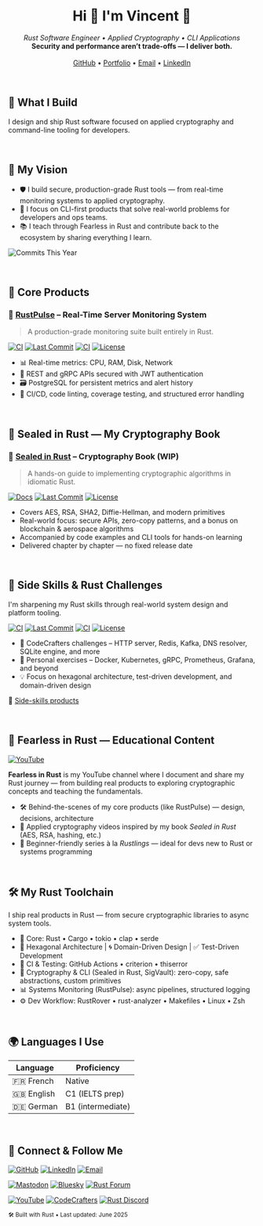 <h1 align="center">Hi 👋 I'm Vincent 🦀</h1>

<p align="center">
  <em>Rust Software Engineer • Applied Cryptography • CLI Applications</em><br/>
  <strong>Security and performance aren’t trade-offs — I deliver both.</strong><br/><br/>
  <a href="https://github.com/VinEckSie">GitHub</a> • 
  <a href="https://www.notion.so/YOUR-LINK">Portfolio</a> • 
  <a href="mailto:vincent.rust.dev@protonmail.com">Email</a> • 
  <a href="https://www.linkedin.com/in/vincent-eckert-sierota/">LinkedIn</a>
</p>

<br/>

## 🚀 What I Build

I design and ship Rust software focused on applied cryptography and command-line tooling for developers.

<br/>

## 🎯 My Vision

- 🛡️ I build secure, production-grade Rust tools — from real-time monitoring systems to applied cryptography.
- 🧰 I focus on CLI-first products that solve real-world problems for developers and ops teams.
- 📚 I teach through Fearless in Rust and contribute back to the ecosystem by sharing everything I learn.

![Commits This Year](https://img.shields.io/badge/Commits_This_Year-69-informational?style=flat&logo=github)

<br/>

## 🧩 Core Products

### 🧠 [RustPulse](https://github.com/VinEckSie/RustPulse) – Real-Time Server Monitoring System
> A production-grade monitoring suite built entirely in Rust.  

[![CI](https://github.com/VinEckSie/RustPulse/actions/workflows/ci.yml/badge.svg)](https://github.com/VinEckSie/RustPulse/actions) [![Last Commit](https://img.shields.io/github/last-commit/VinEckSie/rustpulse)](https://github.com/VinEckSie/rustpulse/commits/main) [![CI](https://github.com/VinEckSie/RustPulse/actions/workflows/audit.yml/badge.svg)](https://github.com/VinEckSie/RustPulse/actions)  [![License](https://img.shields.io/github/license/VinEckSie/RustPulse)](https://github.com/VinEckSie/RustPulse/blob/main/LICENSE)  

- 📊 Real-time metrics: CPU, RAM, Disk, Network  
- 🔐 REST and gRPC APIs secured with JWT authentication  
- 🗃 PostgreSQL for persistent metrics and alert history  
- 🧪 CI/CD, code linting, coverage testing, and structured error handling  

<br/>

## 📖 Sealed in Rust — My Cryptography Book

### 🔐  [Sealed in Rust](https://github.com/VinEckSie/sealed-in-rust) – Cryptography Book (WIP)  
> A hands-on guide to implementing cryptographic algorithms in idiomatic Rust.

[![Docs](https://img.shields.io/badge/docs-online-blue)](https://VinEckSie.github.io/sealed-in-rust)
[![Last Commit](https://img.shields.io/github/last-commit/VinEckSie/sealed-in-rust)](https://github.com/VinEckSie/sealed-in-rust/commits/main)
[![License](https://img.shields.io/github/license/VinEckSie/sealed-in-rust)](https://github.com/VinEckSie/sealed-in-rust/blob/main/LICENSE)

- Covers AES, RSA, SHA2, Diffie-Hellman, and modern primitives  
- Real-world focus: secure APIs, zero-copy patterns, and a bonus on blockchain & aerospace algorithms 
- Accompanied by code examples and CLI tools for hands-on learning
- Delivered chapter by chapter — no fixed release date 

<br/>

## 🧪 Side Skills & Rust Challenges

I'm sharpening my Rust skills through real-world system design and platform tooling.

[![CI](https://github.com/VinEckSie/RustPulse/actions/workflows/ci.yml/badge.svg)](https://github.com/VinEckSie/RustPulse/actions) [![Last Commit](https://img.shields.io/github/last-commit/VinEckSie/rustpulse)](https://github.com/VinEckSie/rustpulse/commits/main) [![CI](https://github.com/VinEckSie/RustPulse/actions/workflows/audit.yml/badge.svg)](https://github.com/VinEckSie/RustPulse/actions)  [![License](https://img.shields.io/github/license/VinEckSie/RustPulse)](https://github.com/VinEckSie/RustPulse/blob/main/LICENSE)  

- 🧱 CodeCrafters challenges – HTTP server, Redis, Kafka, DNS resolver, SQLite engine, and more  
- 🧭 Personal exercises – Docker, Kubernetes, gRPC, Prometheus, Grafana, and beyond  
- 💡 Focus on hexagonal architecture, test-driven development, and domain-driven design


📂 [Side-skills products](https://github.com/VinEckSie/side-skills-products)


<br/>

## 🎥 Fearless in Rust — Educational Content

[![YouTube](https://img.shields.io/badge/YouTube-DD0000?style=for-the-badge&logo=youtube)](https://www.youtube.com/@FearlessInRust)

**Fearless in Rust** is my YouTube channel where I document and share my Rust journey — from building real products to exploring cryptographic concepts and teaching the fundamentals.

- 🛠 Behind-the-scenes of my core products (like RustPulse) — design, decisions, architecture  
- 🔐 Applied cryptography videos inspired by my book *Sealed in Rust* (AES, RSA, hashing, etc.)  
- 🧩 Beginner-friendly series à la *Rustlings* — ideal for devs new to Rust or systems programming  

<br/>

## 🛠️ My Rust Toolchain

I ship real products in Rust — from secure cryptographic libraries to async system tools.

- 🦀 Core: Rust • Cargo • tokio • clap • serde
- 🔧 Hexagonal Architecture | 🌀 Domain-Driven Design | ✅ Test-Driven Development
- 🧪 CI & Testing: GitHub Actions • criterion • thiserror  
- 🔐 Cryptography & CLI (Sealed in Rust, SigVault): zero-copy, safe abstractions, custom primitives  
- 📊 Systems Monitoring (RustPulse): async pipelines, structured logging  
- ⚙️ Dev Workflow: RustRover • rust-analyzer • Makefiles • Linux • Zsh

<br/>

## 🌍 Languages I Use

| Language   | Proficiency    |
|------------|----------------|
| 🇫🇷 French   | Native         |
| 🇬🇧 English  | C1 (IELTS prep) |
| 🇩🇪 German   | B1 (intermediate) |

<br/>

## 📡 Connect & Follow Me

[![GitHub](https://img.shields.io/badge/GitHub-000?style=for-the-badge&logo=github)](https://github.com/VinEckSie)
[![LinkedIn](https://img.shields.io/badge/LinkedIn-0077B5?style=for-the-badge&logo=linkedin)](https://www.linkedin.com/in/vincent-eckert-sierota/)
[![Email](https://img.shields.io/badge/Email-ProtonMail-8B89CC?style=for-the-badge&logo=protonmail)](mailto:vincent.rust.dev@protonmail.com)  

[![Mastodon](https://img.shields.io/badge/Mastodon-6364FF?style=for-the-badge&logo=mastodon)](https://fosstodon.org/@rustfromscratch)
[![Bluesky](https://img.shields.io/badge/Bluesky-1DA1F2?style=for-the-badge&logo=bluesky)](https://bsky.app/profile/rustfromscratch.bsky.social)
[![Rust Forum](https://img.shields.io/badge/Rust%20Forum-orange?style=for-the-badge&logo=discourse)](https://users.rust-lang.org/u/VinEckSie)  

[![YouTube](https://img.shields.io/badge/Fearless_in_Rust-DD0000?style=for-the-badge&logo=youtube)](https://www.youtube.com/@RustFromScratch)
[![CodeCrafters](https://img.shields.io/badge/CodeCrafters-404060?style=for-the-badge)](https://app.codecrafters.io/users/feliposz)
[![Rust Discord](https://img.shields.io/badge/Rust%20Discord-5865F2?style=for-the-badge&logo=discord)](https://discord.gg/rust-lang)

<sub>🛠️ Built with Rust • Last updated: June 2025</sub>

<!--
<a href="http://www.github.com/VinEckSie"><img src="https://github-readme-stats.vercel.app/api?username=VinEckSie&show_icons=true&hide=&count_private=true&title_color=0891b2&text_color=ffffff&icon_color=0891b2&bg_color=1c1917&hide_border=true&show_icons=true" alt="VinEckSie's GitHub stats" /></a>   
</p>

<a href="https://github.com/VinEckSie" align="left"><img src="https://github-readme-stats.vercel.app/api/top-langs/?username=VinEckSie&langs_count=10&title_color=a855f7&text_color=ffffff&icon_color=a855f7&bg_color=1c1917&hide_border=true&locale=en&custom_title=Top%20%Languages" alt="Top Languages" /></a>

[![Top Languages](https://github-readme-stats.vercel.app/api/top-langs/?username=vinecksie&layout=donut&theme=dark&hide=html,css,javascript,scss)](https://github.com/vinecksie)

[![Github Contribution Activity](https://github-readme-activity-graph.vercel.app/graph?username=vinecksie&theme=github-compact)](https://github.com/vinecksie/github-readme-activity-graph)
-->

